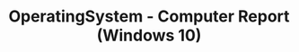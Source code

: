 ---
title: OperatingSystem - Computer Report (Windows 10)
description: This section describes the compatibility reports in Application Compatibility Manager (ACM) and how you can work with the reports.
redirect_url: https://technet.microsoft.com/itpro/windows/deploy/manage-windows-upgrades-with-upgrade-analytics
---